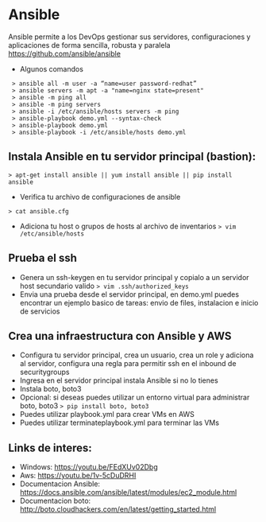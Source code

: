 # Ansible
Ansible permite a los DevOps gestionar sus servidores, configuraciones y aplicaciones de forma sencilla, robusta y paralela
https://github.com/ansible/ansible
* Algunos comandos
```
 > ansible all -m user -a “name=user password-redhat”
 > ansible servers -m apt -a "name=nginx state=present"
 > ansible -m ping all
 > ansible -m ping servers
 > ansible -i /etc/ansible/hosts servers -m ping
 > ansible-playbook demo.yml --syntax-check
 > ansible-playbook demo.yml 
 > ansible-playbook -i /etc/ansible/hosts demo.yml
```
## Instala Ansible en tu servidor principal (bastion):
```
> apt-get install ansible || yum install ansible || pip install ansible
```
* Verifica tu archivo de configuraciones de ansible
```
> cat ansible.cfg
```
* Adiciona tu host o grupos de hosts al archivo de inventarios
``` > vim /etc/ansible/hosts ```
## Prueba el ssh
* Genera un ssh-keygen en tu servidor principal y copialo a un servidor host secundario valido
```> vim .ssh/authorized_keys ```
* Envia una prueba desde el servidor principal, en demo.yml puedes encontrar un ejemplo basico de tareas: envio de files, instalacion e inicio de servicios

## Crea una infraestructura con Ansible y AWS
* Configura tu servidor principal, crea un usuario, crea un role y adiciona al servidor, configura una regla para permitir ssh en el inbound de securitygroups
* Ingresa en el servidor principal instala Ansible si no lo tienes
* Instala boto, boto3
* Opcional: si deseas puedes utilizar un entorno virtual para administrar boto, boto3
``` > pip install boto, boto3 ```
* Puedes utilizar playbook.yml para crear VMs en AWS
* Puedes utilizar terminateplaybook.yml para terminar las VMs 

## Links de interes:
* Windows: https://youtu.be/FEdXUv02Dbg
* Aws: https://youtu.be/1v-5cDuDRHI
* Documentacion Ansible: https://docs.ansible.com/ansible/latest/modules/ec2_module.html
* Documentacion boto: http://boto.cloudhackers.com/en/latest/getting_started.html
